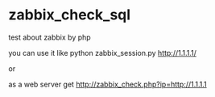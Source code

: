 # zabbix_check_sql
test about zabbix by php 

you can use it like 
python zabbix_session.py http://1.1.1.1/

or

as a web server 
get http://zabbix_check.php?ip=http://1.1.1.1
